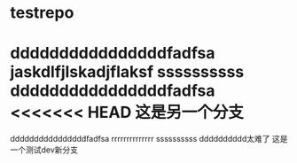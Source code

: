 # testrepo
ddddddddddddddddfadfsa
jaskdlfjlskadjflaksf
ssssssssss
ddddddddddddddddfadfsa
<<<<<<< HEAD
这是另一个分支
=======
ddddddddddddddddfadfsa
rrrrrrrrrrrrrr
ssssssssss
dddddddddd太难了
这是一个测试dev新分支
